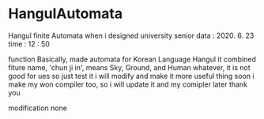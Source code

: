 # HangulAutomata
Hangul finite Automata when i designed university senior
data : 2020. 6. 23
time : 12 : 50

function
Basically, made automata for Korean Language Hangul
it combined fiture name, 'chun ji in', means Sky, Ground, and Human
whatever, it is not good for ues so just test it
i will modify and make it more useful thing soon
i make my won compiler too, so i will update it and my comipler later
thank you

modification
none